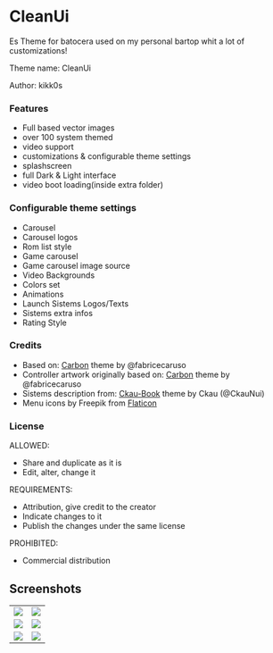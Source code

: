 # CleanUi

Es Theme for batocera used on my personal bartop whit a lot of customizations!

Theme name: CleanUi

Author: kikk0s


### Features

* Full based vector images
* over 100 system themed
* video support
* customizations & configurable theme settings
* splashscreen
* full Dark & Light interface
* video boot loading(inside extra folder)



### Configurable theme settings

* Carousel
* Carousel logos
* Rom list style
* Game carousel
* Game carousel image source
* Video Backgrounds
* Colors set
* Animations
* Launch Sistems Logos/Texts
* Sistems extra infos
* Rating Style

###  Credits

* Based on: [Carbon](https://github.com/fabricecaruso/es-theme-carbon) theme by @fabricecaruso
* Controller artwork originally based on: [Carbon](https://github.com/fabricecaruso/es-theme-carbon) theme by @fabricecaruso
* Sistems description from: [Ckau-Book](https://github.com/CkauNui/ckau-book) theme by Ckau (@CkauNui)
* Menu icons by Freepik from [Flaticon](https://www.flaticon.com/)

###  License
ALLOWED: 
- Share and duplicate as it is
- Edit, alter, change it

REQUIREMENTS:
- Attribution, give credit to the creator
- Indicate changes to it
- Publish the changes under the same license

PROHIBITED:
- Commercial distribution

## Screenshots

|                                    |                                    |
| :--------------------------------: | :--------------------------------: |
| ![](https://i.imgur.com/9YceSQw.png) | ![](https://i.imgur.com/TUVzJiK.png) | 
| ![](https://i.imgur.com/zFJmiyn.png) | ![](https://i.imgur.com/1gnJNJq.png) |
| ![](https://i.imgur.com/47K7vcp.png) | ![](https://i.imgur.com/qW7NExp.png) |

